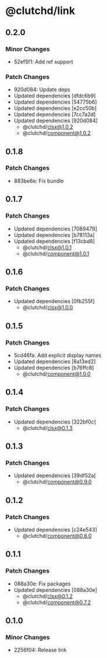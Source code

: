 # @clutchd/link

## 0.2.0

### Minor Changes

- 52ef5f1: Add ref support

### Patch Changes

- 920d084: Update deps
- Updated dependencies [dfdc6b9]
- Updated dependencies [54775b6]
- Updated dependencies [e2cc50b]
- Updated dependencies [7cc7a2d]
- Updated dependencies [920d084]
  - @clutchd/clsx@1.0.2
  - @clutchd/component@1.0.2

## 0.1.8

### Patch Changes

- 883be6e: Fix bundle

## 0.1.7

### Patch Changes

- Updated dependencies [7089479]
- Updated dependencies [b78113a]
- Updated dependencies [f13cbd8]
  - @clutchd/clsx@1.0.1
  - @clutchd/component@1.0.1

## 0.1.6

### Patch Changes

- Updated dependencies [0fb255f]
  - @clutchd/clsx@1.0.0

## 0.1.5

### Patch Changes

- 5cd46fa: Add explicit display names
- Updated dependencies [6a13ed2]
- Updated dependencies [b76ffc8]
  - @clutchd/component@1.0.0

## 0.1.4

### Patch Changes

- Updated dependencies [322bf0c]
  - @clutchd/clsx@0.1.3

## 0.1.3

### Patch Changes

- Updated dependencies [39df52a]
  - @clutchd/component@0.9.0

## 0.1.2

### Patch Changes

- Updated dependencies [c24e543]
  - @clutchd/component@0.8.0

## 0.1.1

### Patch Changes

- 088a30e: Fix packages
- Updated dependencies [088a30e]
  - @clutchd/clsx@0.1.2
  - @clutchd/component@0.7.2

## 0.1.0

### Minor Changes

- 2256f04: Release link
